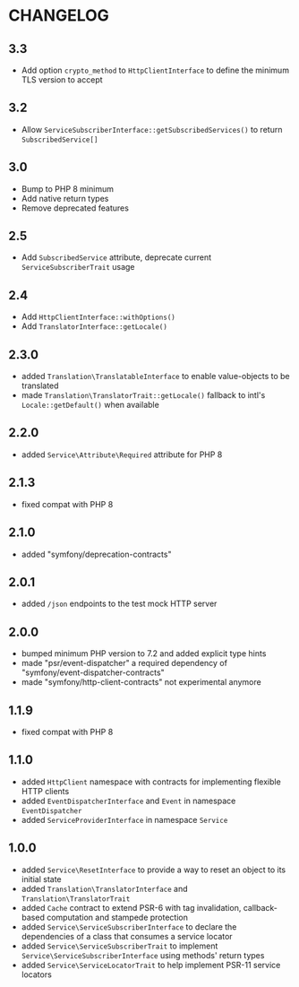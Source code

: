 CHANGELOG
=========

3.3
---

 * Add option `crypto_method` to `HttpClientInterface` to define the minimum TLS version to accept

3.2
---

 * Allow `ServiceSubscriberInterface::getSubscribedServices()` to return `SubscribedService[]`

3.0
---

 * Bump to PHP 8 minimum
 * Add native return types
 * Remove deprecated features

2.5
---

 *  Add `SubscribedService` attribute, deprecate current `ServiceSubscriberTrait` usage

2.4
---

 * Add `HttpClientInterface::withOptions()`
 * Add `TranslatorInterface::getLocale()`

2.3.0
-----

 * added `Translation\TranslatableInterface` to enable value-objects to be translated
 * made `Translation\TranslatorTrait::getLocale()` fallback to intl's `Locale::getDefault()` when available

2.2.0
-----

 * added `Service\Attribute\Required` attribute for PHP 8

2.1.3
-----

 * fixed compat with PHP 8

2.1.0
-----

 * added "symfony/deprecation-contracts"

2.0.1
-----

 * added `/json` endpoints to the test mock HTTP server

2.0.0
-----

 * bumped minimum PHP version to 7.2 and added explicit type hints
 * made "psr/event-dispatcher" a required dependency of "symfony/event-dispatcher-contracts"
 * made "symfony/http-client-contracts" not experimental anymore

1.1.9
-----

 * fixed compat with PHP 8

1.1.0
-----

 * added `HttpClient` namespace with contracts for implementing flexible HTTP clients
 * added `EventDispatcherInterface` and `Event` in namespace `EventDispatcher`
 * added `ServiceProviderInterface` in namespace `Service`

1.0.0
-----

 * added `Service\ResetInterface` to provide a way to reset an object to its initial state
 * added `Translation\TranslatorInterface` and `Translation\TranslatorTrait`
 * added `Cache` contract to extend PSR-6 with tag invalidation, callback-based computation and stampede protection
 * added `Service\ServiceSubscriberInterface` to declare the dependencies of a class that consumes a service locator
 * added `Service\ServiceSubscriberTrait` to implement `Service\ServiceSubscriberInterface` using methods' return types
 * added `Service\ServiceLocatorTrait` to help implement PSR-11 service locators
